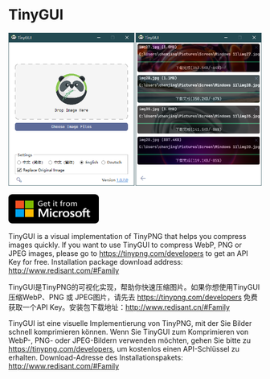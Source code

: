 # TinyGUI

![](./image1.png)

<a href="https://www.microsoft.com/store/apps/9PM0SRDVB8GX"><img src="./microsoft.svg" height="58" width="180" alt="get from microsoft store"></a>

TinyGUI is a visual implementation of TinyPNG that helps you compress images quickly. If you want to use TinyGUI to compress WebP, PNG or JPEG images, please go to https://tinypng.com/developers to get an API Key for free. Installation package download address: http://www.redisant.com/#Family

TinyGUI是TinyPNG的可视化实现，帮助你快速压缩图片。如果你想使用TinyGUI压缩WebP、PNG 或 JPEG图片，请先去 https://tinypng.com/developers 免费获取一个API Key。安装包下载地址：http://www.redisant.cn/#Family

TinyGUI ist eine visuelle Implementierung von TinyPNG, mit der Sie Bilder schnell komprimieren können. Wenn Sie TinyGUI zum Komprimieren von WebP-, PNG- oder JPEG-Bildern verwenden möchten, gehen Sie bitte zu https://tinypng.com/developers, um kostenlos einen API-Schlüssel zu erhalten. Download-Adresse des Installationspakets: http://www.redisant.com/#Family